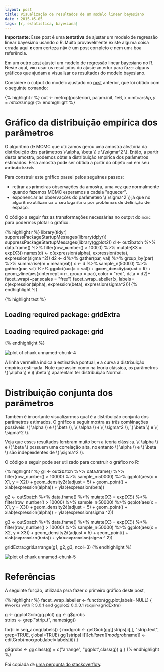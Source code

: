 ```yaml
---
layout: post
title: Visualização de resultados de um modelo linear bayesiano
date : 2015-05-05
tags: [r, estatistica, bayesiana]
--- 
```


<script type="text/javascript"
  src="https://cdn.mathjax.org/mathjax/latest/MathJax.js?config=TeX-AMS-MML_HTMLorMML">
</script>

**Importante:** Esse post é uma **tentativa** de ajustar um modelo de regressão linear bayesiano usando o R. Muito provavelmente existe alguma coisa errada aqui **e** com certeza não é um post completo e nem uma boa referência.

Em um outro [post](http://dfalbel.github.io/2015/05/regressao-linear-bayesiana.html) ajustei um modelo de regressão linear bayesiano no R. Neste aqui, vou usar os resultados do ajuste anterior para fazer alguns gráficos que ajudam a visualizar os resultados do modelo bayesiano.



Considere o output do modelo ajustado no [post](http://dfalbel.github.io/2015/05/regressao-linear-bayesiana.html) anterior, que foi obtido com o seguinte comando:


{% highlight r %}
out <- metrop(posteriori, param.init, 1e6, x = mtcars$hp, y = mtcars$mpg)
{% endhighlight %}

# Gráfico da distribuição empírica dos parâmetros

O algoritmo de MCMC que utilizamos gerou uma amostra aleatória da distribuição dos parâmetros \\(\alpha, \beta \\) e \\(\sigma^2  \\). Então, a partir desta amostra, podemos obter a distribuição empírica dos parâmetros estimados. Essa amostra pode ser obtida a partir do objeto `out` em seu atributo `batch`.

Para construir este gráfico passei pelos seguitnes passos:

- retirar as primeiras observações da amostra, uma vez que normalmente quando fazemos MCMC esperamos a cadeia "aquecer".
- exponenciar as observações do parâmetero \\( \sigma^2 \\) já que no algoritmo utilizamos o seu logaritmo por problemas de definição de espaço.



O código a seguir faz as transformações necessárias no output do `mcmc` para podermos plotar o gráfico.


{% highlight r %}
library(tidyr)
suppressPackageStartupMessages(library(dplyr))
suppressPackageStartupMessages(library(ggplot2))
d <- out$batch %>% data.frame() %>% filter(row_number() > 10000) %>% mutate(X3 = exp(X3))
names(d) <- c(expression(alpha), expression(beta), expression(sigma ^2))
d2 <- d %>% gather(par, val) %>% group_by(par) %>% summarise(m = mean(val))
x <- d %>% sample_n(50000) %>%
  gather(par, val) %>% 
  ggplot(aes(x = val)) + 
  geom_density(adjust = 5) + 
  geom_vline(aes(xintercept = m, group = par), color = "red", data = d2)+
  facet_wrap(~par,scales = "free")
facet_wrap_labeller(x, labels = c(expression(alpha), expression(beta), expression(sigma^2)))
{% endhighlight %}



{% highlight text %}
## Loading required package: gridExtra
## Loading required package: grid
{% endhighlight %}

![plot of chunk unnamed-chunk-4](https://dl.dropboxusercontent.com/u/40339739/jekyll/2015-05-05-visualizacao-regressao-linear-bayesiana/unnamed-chunk-4-1.png) 

A linha vermelha indica a estimativa pontual, e a curva a distribuição empírica estimada. Note que assim como na teoria clássica, os parâmetros \\( \alpha  \\) e \\( \beta  \\) aparentam ter distribuição Normal.

# Distribuição conjunta dos parâmetros

Também é importante visualizarmos qual é a distribuição conjunta dos parâmetros estimados. O gráfico a seguir mostra as três combinações possíveis: \\( \alpha  \\) e \\( \beta  \\), \\( \alpha  \\) e \\( \sigma^2  \\), \\( \beta  \\) e \\( \sigma^2  \\).

Veja que esses resultados lembram muito bem a teoria clássica. \\( \alpha  \\) e \\( \beta  \\) possuem uma correlação alta, no entanto \\( \alpha  \\) e \\( \beta  \\) são independentes de \\( \sigma^2  \\).

O código a seguir pode ser utilizado para construir o gráfico no R:


{% highlight r %}
g1 <- out$batch %>% data.frame() %>%  
  filter(row_number() > 10000) %>% sample_n(50000) %>%
  ggplot(aes(x = X1, y = X2)) + geom_density2d(adjust = 5) + geom_point() + 
  xlab(expression(alpha)) + ylab(expression(beta))


g2 <- out$batch %>% data.frame() %>% mutate(X3 = exp(X3)) %>%
  filter(row_number() > 10000) %>% sample_n(50000) %>%
  ggplot(aes(x = X1, y = X3)) + geom_density2d(adjust = 5) + geom_point() + 
  xlab(expression(alpha)) + ylab(expression(sigma ^2))

g3 <- out$batch %>% data.frame() %>% mutate(X3 = exp(X3)) %>%
  filter(row_number() > 10000) %>% sample_n(50000) %>%
  ggplot(aes(x = X2, y = X3)) + geom_density2d(adjust = 5) + geom_point() + 
  xlab(expression(beta)) + ylab(expression(sigma ^ 2))

gridExtra::grid.arrange(g1, g2, g3, ncol=3)
{% endhighlight %}

![plot of chunk unnamed-chunk-5](https://dl.dropboxusercontent.com/u/40339739/jekyll/2015-05-05-visualizacao-regressao-linear-bayesiana/unnamed-chunk-5-1.png) 
 
# Referências

A seguinte função, utilizada para fazer o primeiro gráfico deste post, 


{% highlight r %}
facet_wrap_labeller <- function(gg.plot,labels=NULL) {
  #works with R 3.0.1 and ggplot2 0.9.3.1
  require(gridExtra)

  g <- ggplotGrob(gg.plot)
  gg <- g$grobs      
  strips <- grep("strip_t", names(gg))

  for(ii in seq_along(labels))  {
    modgrob <- getGrob(gg[[strips[ii]]], "strip.text", 
                       grep=TRUE, global=TRUE)
    gg[[strips[ii]]]$children[[modgrob$name]] <- editGrob(modgrob,label=labels[ii])
  }

  g$grobs <- gg
  class(g) = c("arrange", "ggplot",class(g)) 
  g
}
{% endhighlight %}
 
Foi copiada de [uma pergunta do stackoverflow](http://stackoverflow.com/a/16964861/3297472).

















